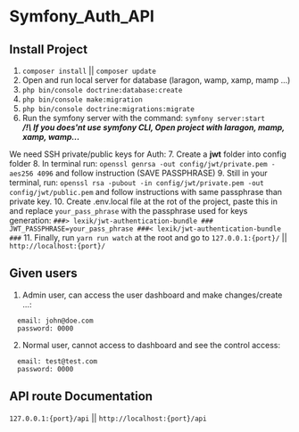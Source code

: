 # Symfony_Auth_API

## Install Project

1. `composer install` || `composer update`
2. Open and run local server for database (laragon, wamp, xamp, mamp ...)
3. `php bin/console doctrine:database:create`
4. `php bin/console make:migration`
5. `php bin/console doctrine:migrations:migrate`
6. Run the symfony server with the command: `symfony server:start`  
  ***/!\ If you does'nt use symfony CLI, Open project with laragon, mamp, xamp, wamp...***

We need SSH private/public keys for Auth:
7. Create a **jwt** folder into config folder
8. In terminal run: `openssl genrsa -out config/jwt/private.pem -aes256 4096` and follow instruction (SAVE PASSPHRASE)
9. Still in your terminal, run: `openssl rsa -pubout -in config/jwt/private.pem -out config/jwt/public.pem` and follow instructions with same passphrase than private key.
10. Create .env.local file at the rot of the project, paste this in and replace `your_pass_phrase` with the passphrase used for keys generation:
    ```
      ###> lexik/jwt-authentication-bundle ###
      JWT_PASSPHRASE=your_pass_phrase
      ###< lexik/jwt-authentication-bundle ###
    ```
11. Finally, run `yarn run watch` at the root and go to `127.0.0.1:{port}/` || `http://localhost:{port}/`

## Given users
1. Admin user, can access the user dashboard and make changes/create ...:
  ```
    email: john@doe.com
    password: 0000
  ```
2. Normal user, cannot access to dashboard and see the control access:
  ```
    email: test@test.com
    password: 0000
  ```
    
## API route Documentation
`127.0.0.1:{port}/api` || `http://localhost:{port}/api`
